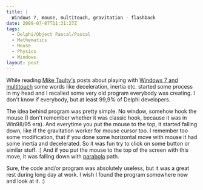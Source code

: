 ```yaml
---
title: |
  Windows 7, mouse, multitouch, gravitation - flashback
date: 2009-07-07T11:31:27Z
tags:
  - Delphi/Object Pascal/Pascal
  - Mathematics
  - Mouse
  - Physics
  - Windows
layout: post
---
```

While reading [Mike Taulty's][1] posts about playing with [Windows 7 and multitouch][2] some words like deceleration, inertia etc. started some process in my head and I recalled some very old program everybody was creating. I don't know if everybody, but at least 99,9% of Delphi developers.

The idea behind program was pretty simple. No window, somehow hook the mouse (I don't remember whether it was classic hook, because it was in Win98/95 era). And everytime you put the mouse to the top, it started falling down, like if the gravitation worker for mouse cursor too.  I remember too some modification, that if you done some horizontal move with mouse it had some inertia and decelerated. So it was fun try to click on some button or similar stuff. :) And if you put the mouse to the top of the screen with this move, it was falling down with [parabola][3] path.

Sure, the code and/or program was absolutely useless, but it was a great rest during long day at work. I wish I found the program somewhere now and look at it. :)

[1]: http://mtaulty.com
[2]: http://mtaulty.com/CommunityServer/blogs/mike_taultys_blog/archive/2009/07/06/windows-7-experimenting-with-multi-touch-on-windows-7-part-1.aspx
[3]: http://en.wikipedia.org/wiki/Parabola